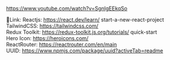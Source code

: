 https://www.youtube.com/watch?v=SgnlgEEkqSo

🔗Link:
Reactjs: https://react.dev/learn/  start-a-new-react-project  
TailwindCSS: https://tailwindcss.com/  
Redux Toolkit: https://redux-toolkit.js.org/tutorials/  quick-start  
Hero Icon: https://heroicons.com/  
ReactRouter: https://reactrouter.com/en/main  
UUID: https://www.npmjs.com/package/uuid?activeTab=readme